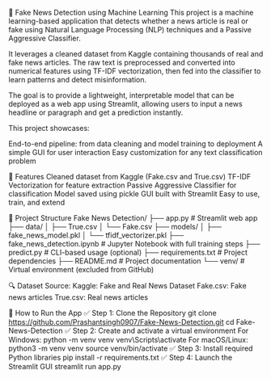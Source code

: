 📰 Fake News Detection using Machine Learning
This project is a machine learning-based application that detects whether a news article is real or fake using Natural Language Processing (NLP) techniques and a Passive Aggressive Classifier.

It leverages a cleaned dataset from Kaggle containing thousands of real and fake news articles. The raw text is preprocessed and converted into numerical features using TF-IDF vectorization, then fed into the classifier to learn patterns and detect misinformation.

The goal is to provide a lightweight, interpretable model that can be deployed as a web app using Streamlit, allowing users to input a news headline or paragraph and get a prediction instantly.

This project showcases:

End-to-end pipeline: from data cleaning and model training to deployment
A simple GUI for user interaction
Easy customization for any text classification problem


📌 Features
Cleaned dataset from Kaggle (Fake.csv and True.csv)
TF-IDF Vectorization for feature extraction
Passive Aggressive Classifier for classification
Model saved using pickle
GUI built with Streamlit
Easy to use, train, and extend


📂 Project Structure
Fake News Detection/
├── app.py # Streamlit web app
├── data/
│ ├── True.csv
│ └── Fake.csv
├── models/
│ ├── fake_news_model.pkl
│ └── tfidf_vectorizer.pkl
├── fake_news_detection.ipynb # Jupyter Notebook with full training steps
├── predict.py # CLI-based usage (optional)
├── requirements.txt # Project dependencies
├── README.md # Project documentation
└── venv/ # Virtual environment (excluded from GitHub)


🔍 Dataset
Source: Kaggle: Fake and Real News Dataset
Fake.csv: Fake news articles
True.csv: Real news articles


🚀 How to Run the App
✅ Step 1: Clone the Repository
git clone https://github.com/Prashantsingh0907/Fake-News-Detection.git
cd Fake-News-Detection
✅ Step 2: Create and activate a virtual environment
For Windows:
python -m venv venv
venv\Scripts\activate
For macOS/Linux:
python3 -m venv venv
source venv/bin/activate
✅ Step 3: Install required Python libraries
pip install -r requirements.txt
✅ Step 4: Launch the Streamlit GUI
streamlit run app.py
